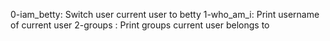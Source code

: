 0-iam_betty: Switch user current user to betty
1-who_am_i: Print username of current user
2-groups : Print groups current user belongs to

